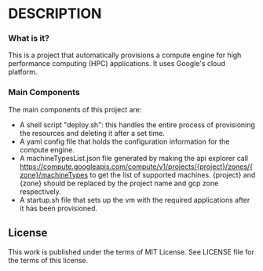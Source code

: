 # DESCRIPTION

### What is it?

This is a project that automatically provisions a compute engine for high performance computing (HPC) applications. It uses Google's cloud platform.

### Main Components

The main components of this project are:

* A shell script "deploy.sh": this handles the entire process of provisioning the resources and deleting it after a set time.
* A yaml config file that holds the configuration information for the compute engine.
* A machineTypesList.json file generated by making the api explorer call https://compute.googleapis.com/compute/v1/projects/{project}/zones/{zone}/machineTypes to get the list of supported machines. {project} and {zone} should be replaced by the project name and gcp zone respectively.
* A startup.sh file that sets up the vm with the required applications after it has been provisioned.

## License
This work is published under the terms of MIT License. See LICENSE file for the terms of this license.
